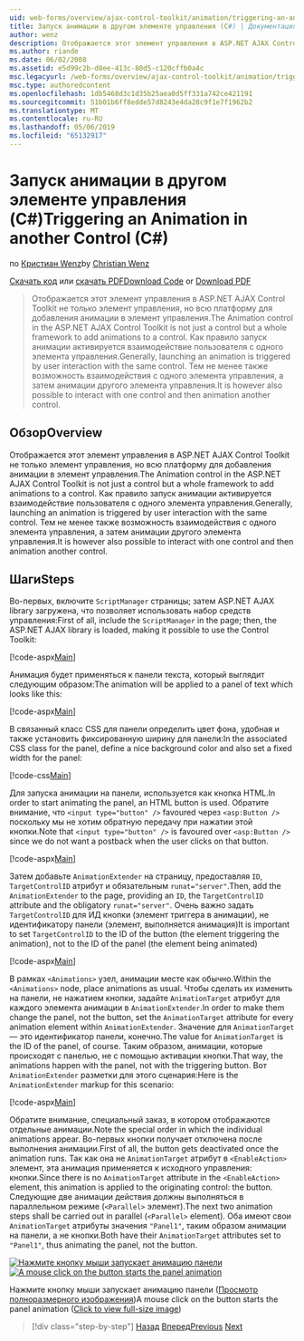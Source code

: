 ```yaml
---
uid: web-forms/overview/ajax-control-toolkit/animation/triggering-an-animation-in-another-control-cs
title: Запуск анимации в другом элементе управления (C#) | Документация Майкрософт
author: wenz
description: Отображается этот элемент управления в ASP.NET AJAX Control Toolkit не только элемент управления, но всю платформу для добавления анимации в элемент управления. Как правило, запуск...
ms.author: riande
ms.date: 06/02/2008
ms.assetid: e5d99c2b-d8ee-413c-80d5-c120cffb0a4c
msc.legacyurl: /web-forms/overview/ajax-control-toolkit/animation/triggering-an-animation-in-another-control-cs
msc.type: authoredcontent
ms.openlocfilehash: 1db5468d3c1d35b25aea0d5ff331a742ce421191
ms.sourcegitcommit: 51b01b6ff8edde57d8243e4da28c9f1e7f1962b2
ms.translationtype: MT
ms.contentlocale: ru-RU
ms.lasthandoff: 05/06/2019
ms.locfileid: "65132917"
---
```

# <a name="triggering-an-animation-in-another-control-c"></a><span data-ttu-id="aa040-104">Запуск анимации в другом элементе управления (C#)</span><span class="sxs-lookup"><span data-stu-id="aa040-104">Triggering an Animation in another Control (C#)</span></span>

<span data-ttu-id="aa040-105">по [Кристиан Wenz](https://github.com/wenz)</span><span class="sxs-lookup"><span data-stu-id="aa040-105">by [Christian Wenz](https://github.com/wenz)</span></span>

<span data-ttu-id="aa040-106">[Скачать код](http://download.microsoft.com/download/f/9/a/f9a26acd-8df4-4484-8a18-199e4598f411/Animation8.cs.zip) или [скачать PDF](http://download.microsoft.com/download/6/7/1/6718d452-ff89-4d3f-a90e-c74ec2d636a3/animation8CS.pdf)</span><span class="sxs-lookup"><span data-stu-id="aa040-106">[Download Code](http://download.microsoft.com/download/f/9/a/f9a26acd-8df4-4484-8a18-199e4598f411/Animation8.cs.zip) or [Download PDF](http://download.microsoft.com/download/6/7/1/6718d452-ff89-4d3f-a90e-c74ec2d636a3/animation8CS.pdf)</span></span>

> <span data-ttu-id="aa040-107">Отображается этот элемент управления в ASP.NET AJAX Control Toolkit не только элемент управления, но всю платформу для добавления анимации в элемент управления.</span><span class="sxs-lookup"><span data-stu-id="aa040-107">The Animation control in the ASP.NET AJAX Control Toolkit is not just a control but a whole framework to add animations to a control.</span></span> <span data-ttu-id="aa040-108">Как правило запуск анимации активируется взаимодействие пользователя с одного элемента управления.</span><span class="sxs-lookup"><span data-stu-id="aa040-108">Generally, launching an animation is triggered by user interaction with the same control.</span></span> <span data-ttu-id="aa040-109">Тем не менее также возможность взаимодействия с одного элемента управления, а затем анимации другого элемента управления.</span><span class="sxs-lookup"><span data-stu-id="aa040-109">It is however also possible to interact with one control and then animation another control.</span></span>

## <a name="overview"></a><span data-ttu-id="aa040-110">Обзор</span><span class="sxs-lookup"><span data-stu-id="aa040-110">Overview</span></span>

<span data-ttu-id="aa040-111">Отображается этот элемент управления в ASP.NET AJAX Control Toolkit не только элемент управления, но всю платформу для добавления анимации в элемент управления.</span><span class="sxs-lookup"><span data-stu-id="aa040-111">The Animation control in the ASP.NET AJAX Control Toolkit is not just a control but a whole framework to add animations to a control.</span></span> <span data-ttu-id="aa040-112">Как правило запуск анимации активируется взаимодействие пользователя с одного элемента управления.</span><span class="sxs-lookup"><span data-stu-id="aa040-112">Generally, launching an animation is triggered by user interaction with the same control.</span></span> <span data-ttu-id="aa040-113">Тем не менее также возможность взаимодействия с одного элемента управления, а затем анимации другого элемента управления.</span><span class="sxs-lookup"><span data-stu-id="aa040-113">It is however also possible to interact with one control and then animation another control.</span></span>

## <a name="steps"></a><span data-ttu-id="aa040-114">Шаги</span><span class="sxs-lookup"><span data-stu-id="aa040-114">Steps</span></span>

<span data-ttu-id="aa040-115">Во-первых, включите `ScriptManager` страницы; затем ASP.NET AJAX library загружена, что позволяет использовать набор средств управления:</span><span class="sxs-lookup"><span data-stu-id="aa040-115">First of all, include the `ScriptManager` in the page; then, the ASP.NET AJAX library is loaded, making it possible to use the Control Toolkit:</span></span>

[!code-aspx[Main](triggering-an-animation-in-another-control-cs/samples/sample1.aspx)]

<span data-ttu-id="aa040-116">Анимация будет применяться к панели текста, который выглядит следующим образом:</span><span class="sxs-lookup"><span data-stu-id="aa040-116">The animation will be applied to a panel of text which looks like this:</span></span>

[!code-aspx[Main](triggering-an-animation-in-another-control-cs/samples/sample2.aspx)]

<span data-ttu-id="aa040-117">В связанный класс CSS для панели определить цвет фона, удобная и также установить фиксированную ширину для панели:</span><span class="sxs-lookup"><span data-stu-id="aa040-117">In the associated CSS class for the panel, define a nice background color and also set a fixed width for the panel:</span></span>

[!code-css[Main](triggering-an-animation-in-another-control-cs/samples/sample3.css)]

<span data-ttu-id="aa040-118">Для запуска анимации на панели, используется как кнопка HTML.</span><span class="sxs-lookup"><span data-stu-id="aa040-118">In order to start animating the panel, an HTML button is used.</span></span> <span data-ttu-id="aa040-119">Обратите внимание, что `<input type="button" />` favoured через `<asp:Button />` поскольку мы не хотим обратную передачу при нажатии этой кнопки.</span><span class="sxs-lookup"><span data-stu-id="aa040-119">Note that `<input type="button" />` is favoured over `<asp:Button />` since we do not want a postback when the user clicks on that button.</span></span>

[!code-aspx[Main](triggering-an-animation-in-another-control-cs/samples/sample4.aspx)]

<span data-ttu-id="aa040-120">Затем добавьте `AnimationExtender` на страницу, предоставляя `ID`, `TargetControlID` атрибут и обязательным `runat="server"`.</span><span class="sxs-lookup"><span data-stu-id="aa040-120">Then, add the `AnimationExtender` to the page, providing an `ID`, the `TargetControlID` attribute and the obligatory `runat="server"`.</span></span> <span data-ttu-id="aa040-121">Очень важно задать `TargetControlID` для ИД кнопки (элемент триггера в анимации), не идентификатору панели (элемент, выполняется анимация)</span><span class="sxs-lookup"><span data-stu-id="aa040-121">It is important to set `TargetControlID` to the ID of the button (the element triggering the animation), not to the ID of the panel (the element being animated)</span></span>

[!code-aspx[Main](triggering-an-animation-in-another-control-cs/samples/sample5.aspx)]

<span data-ttu-id="aa040-122">В рамках `<Animations>` узел, анимации месте как обычно.</span><span class="sxs-lookup"><span data-stu-id="aa040-122">Within the `<Animations>` node, place animations as usual.</span></span> <span data-ttu-id="aa040-123">Чтобы сделать их изменить на панели, не нажатием кнопки, задайте `AnimationTarget` атрибут для каждого элемента анимации в `AnimationExtender`.</span><span class="sxs-lookup"><span data-stu-id="aa040-123">In order to make them change the panel, not the button, set the `AnimationTarget` attribute for every animation element within `AnimationExtender`.</span></span> <span data-ttu-id="aa040-124">Значение для `AnimationTarget` — это идентификатор панели, конечно.</span><span class="sxs-lookup"><span data-stu-id="aa040-124">The value for `AnimationTarget` is the ID of the panel, of course.</span></span> <span data-ttu-id="aa040-125">Таким образом, анимации, которые происходят с панелью, не с помощью активации кнопки.</span><span class="sxs-lookup"><span data-stu-id="aa040-125">That way, the animations happen with the panel, not with the triggering button.</span></span> <span data-ttu-id="aa040-126">Вот `AnimationExtender` разметки для этого сценария:</span><span class="sxs-lookup"><span data-stu-id="aa040-126">Here is the `AnimationExtender` markup for this scenario:</span></span>

[!code-aspx[Main](triggering-an-animation-in-another-control-cs/samples/sample6.aspx)]

<span data-ttu-id="aa040-127">Обратите внимание, специальный заказ, в котором отображаются отдельные анимации.</span><span class="sxs-lookup"><span data-stu-id="aa040-127">Note the special order in which the individual animations appear.</span></span> <span data-ttu-id="aa040-128">Во-первых кнопки получает отключена после выполнения анимации.</span><span class="sxs-lookup"><span data-stu-id="aa040-128">First of all, the button gets deactivated once the animation runs.</span></span> <span data-ttu-id="aa040-129">Так как она не `AnimationTarget` атрибут в `<EnableAction>` элемент, эта анимация применяется к исходного управления: кнопки.</span><span class="sxs-lookup"><span data-stu-id="aa040-129">Since there is no `AnimationTarget` attribute in the `<EnableAction>` element, this animation is applied to the originating control: the button.</span></span> <span data-ttu-id="aa040-130">Следующие две анимации действия должны выполняться в параллельном режиме (`<Parallel>` элемент).</span><span class="sxs-lookup"><span data-stu-id="aa040-130">The next two animation steps shall be carried out in parallel (`<Parallel>` element).</span></span> <span data-ttu-id="aa040-131">Оба имеют свои `AnimationTarget` атрибуты значения `"Panel1"`, таким образом анимации на панели, а не кнопки.</span><span class="sxs-lookup"><span data-stu-id="aa040-131">Both have their `AnimationTarget` attributes set to `"Panel1"`, thus animating the panel, not the button.</span></span>

<span data-ttu-id="aa040-132">[![Нажмите кнопку мыши запускает анимацию панели](triggering-an-animation-in-another-control-cs/_static/image2.png)](triggering-an-animation-in-another-control-cs/_static/image1.png)</span><span class="sxs-lookup"><span data-stu-id="aa040-132">[![A mouse click on the button starts the panel animation](triggering-an-animation-in-another-control-cs/_static/image2.png)](triggering-an-animation-in-another-control-cs/_static/image1.png)</span></span>

<span data-ttu-id="aa040-133">Нажмите кнопку мыши запускает анимацию панели ([Просмотр полноразмерного изображения](triggering-an-animation-in-another-control-cs/_static/image3.png))</span><span class="sxs-lookup"><span data-stu-id="aa040-133">A mouse click on the button starts the panel animation ([Click to view full-size image](triggering-an-animation-in-another-control-cs/_static/image3.png))</span></span>

> [!div class="step-by-step"]
> <span data-ttu-id="aa040-134">[Назад](disabling-actions-during-animation-cs.md)
> [Вперед](modifying-animations-from-the-server-side-cs.md)</span><span class="sxs-lookup"><span data-stu-id="aa040-134">[Previous](disabling-actions-during-animation-cs.md)
[Next](modifying-animations-from-the-server-side-cs.md)</span></span>
